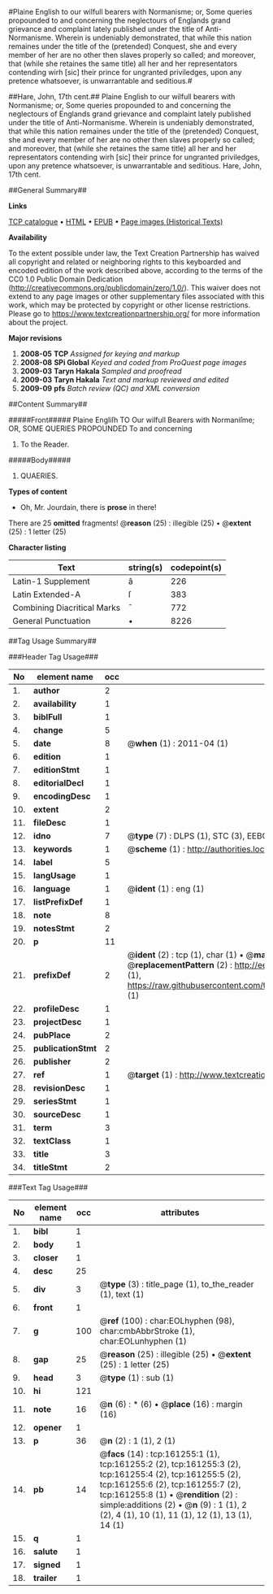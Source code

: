 #Plaine English to our wilfull bearers with Normanisme; or, Some queries propounded to and concerning the neglectours of Englands grand grievance and complaint lately published under the title of Anti-Normanisme. Wherein is undeniably demonstrated, that while this nation remaines under the title of the (pretended) Conquest, she and every member of her are no other then slaves properly so called; and moreover, that (while she retaines the same title) all her and her representators contending wirh [sic] their prince for ungranted priviledges, upon any pretence whatsoever, is unwarrantable and seditious.#

##Hare, John, 17th cent.##
Plaine English to our wilfull bearers with Normanisme; or, Some queries propounded to and concerning the neglectours of Englands grand grievance and complaint lately published under the title of Anti-Normanisme. Wherein is undeniably demonstrated, that while this nation remaines under the title of the (pretended) Conquest, she and every member of her are no other then slaves properly so called; and moreover, that (while she retaines the same title) all her and her representators contending wirh [sic] their prince for ungranted priviledges, upon any pretence whatsoever, is unwarrantable and seditious.
Hare, John, 17th cent.

##General Summary##

**Links**

[TCP catalogue](http://www.ota.ox.ac.uk/tcp/)  • 
[HTML](http://tei.it.ox.ac.uk/tcp/Texts-HTML/free/A87/A87108.html)  • 
[EPUB](http://tei.it.ox.ac.uk/tcp/Texts-EPUB/free/A87/A87108.epub) • 
[Page images (Historical Texts)](https://historicaltexts.jisc.ac.uk/eebo-99871727e)

**Availability**

To the extent possible under law, the Text Creation Partnership has waived all copyright and related or neighboring rights to this keyboarded and encoded edition of the work described above, according to the terms of the CC0 1.0 Public Domain Dedication (http://creativecommons.org/publicdomain/zero/1.0/). This waiver does not extend to any page images or other supplementary files associated with this work, which may be protected by copyright or other license restrictions. Please go to https://www.textcreationpartnership.org/ for more information about the project.

**Major revisions**

1. __2008-05__ __TCP__ *Assigned for keying and markup*
1. __2008-08__ __SPi Global__ *Keyed and coded from ProQuest page images*
1. __2009-03__ __Taryn Hakala__ *Sampled and proofread*
1. __2009-03__ __Taryn Hakala__ *Text and markup reviewed and edited*
1. __2009-09__ __pfs__ *Batch review (QC) and XML conversion*

##Content Summary##

#####Front#####
Plaine Engliſh TO Our wilfull Bearers with Normaniſme; OR, SOME QUERIES PROPOUNDED To and concerning
1. To the Reader.

#####Body#####

1. QUAERIES.

**Types of content**

  * Oh, Mr. Jourdain, there is **prose** in there!

There are 25 **omitted** fragments! 
 @__reason__ (25) : illegible (25)  •  @__extent__ (25) : 1 letter (25)

**Character listing**


|Text|string(s)|codepoint(s)|
|---|---|---|
|Latin-1 Supplement|â|226|
|Latin Extended-A|ſ|383|
|Combining             Diacritical Marks|̄|772|
|General Punctuation|•|8226|

##Tag Usage Summary##

###Header Tag Usage###

|No|element name|occ|attributes|
|---|---|---|---|
|1.|__author__|2||
|2.|__availability__|1||
|3.|__biblFull__|1||
|4.|__change__|5||
|5.|__date__|8| @__when__ (1) : 2011-04 (1)|
|6.|__edition__|1||
|7.|__editionStmt__|1||
|8.|__editorialDecl__|1||
|9.|__encodingDesc__|1||
|10.|__extent__|2||
|11.|__fileDesc__|1||
|12.|__idno__|7| @__type__ (7) : DLPS (1), STC (3), EEBO-CITATION (1), PROQUEST (1), VID (1)|
|13.|__keywords__|1| @__scheme__ (1) : http://authorities.loc.gov/ (1)|
|14.|__label__|5||
|15.|__langUsage__|1||
|16.|__language__|1| @__ident__ (1) : eng (1)|
|17.|__listPrefixDef__|1||
|18.|__note__|8||
|19.|__notesStmt__|2||
|20.|__p__|11||
|21.|__prefixDef__|2| @__ident__ (2) : tcp (1), char (1)  •  @__matchPattern__ (2) : ([0-9\-]+):([0-9IVX]+) (1), (.+) (1)  •  @__replacementPattern__ (2) : http://eebo.chadwyck.com/downloadtiff?vid=$1&page=$2 (1), https://raw.githubusercontent.com/textcreationpartnership/Texts/master/tcpchars.xml#$1 (1)|
|22.|__profileDesc__|1||
|23.|__projectDesc__|1||
|24.|__pubPlace__|2||
|25.|__publicationStmt__|2||
|26.|__publisher__|2||
|27.|__ref__|1| @__target__ (1) : http://www.textcreationpartnership.org/docs/. (1)|
|28.|__revisionDesc__|1||
|29.|__seriesStmt__|1||
|30.|__sourceDesc__|1||
|31.|__term__|3||
|32.|__textClass__|1||
|33.|__title__|3||
|34.|__titleStmt__|2||


###Text Tag Usage###

|No|element name|occ|attributes|
|---|---|---|---|
|1.|__bibl__|1||
|2.|__body__|1||
|3.|__closer__|1||
|4.|__desc__|25||
|5.|__div__|3| @__type__ (3) : title_page (1), to_the_reader (1), text (1)|
|6.|__front__|1||
|7.|__g__|100| @__ref__ (100) : char:EOLhyphen (98), char:cmbAbbrStroke (1), char:EOLunhyphen (1)|
|8.|__gap__|25| @__reason__ (25) : illegible (25)  •  @__extent__ (25) : 1 letter (25)|
|9.|__head__|3| @__type__ (1) : sub (1)|
|10.|__hi__|121||
|11.|__note__|16| @__n__ (6) : * (6)  •  @__place__ (16) : margin (16)|
|12.|__opener__|1||
|13.|__p__|36| @__n__ (2) : 1 (1), 2 (1)|
|14.|__pb__|14| @__facs__ (14) : tcp:161255:1 (1), tcp:161255:2 (2), tcp:161255:3 (2), tcp:161255:4 (2), tcp:161255:5 (2), tcp:161255:6 (2), tcp:161255:7 (2), tcp:161255:8 (1)  •  @__rendition__ (2) : simple:additions (2)  •  @__n__ (9) : 1 (1), 2 (2), 4 (1), 10 (1), 11 (1), 12 (1), 13 (1), 14 (1)|
|15.|__q__|1||
|16.|__salute__|1||
|17.|__signed__|1||
|18.|__trailer__|1||

